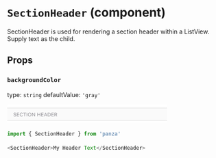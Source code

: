 `SectionHeader` (component)
===========================

SectionHeader is used for rendering a section header within a ListView.
Supply text as the child.

Props
-----

### `backgroundColor`

type: `string`
defaultValue: `'gray'`

![Section header](images/SectionHeader.png)

```javascript
import { SectionHeader } from 'panza'

<SectionHeader>My Header Text</SectionHeader>
```
